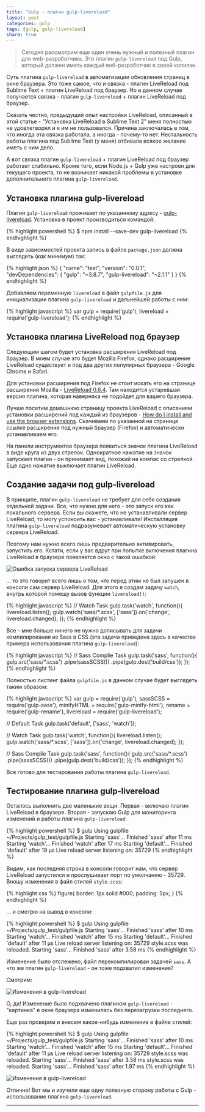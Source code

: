 ```yaml
---
title: "Gulp - плагин gulp-livereload"
layout: post
categories: gulp
tags: [gulp, gulp-livereload]
share: true
---
```


> Сегодня рассмотрим еще один очень нужный и полезный плагин для web-разработчика. Это плагин `gulp-livereload` под Gulp, который должен иметь каждый веб-разработчик в своей копилке.

Суть плагина `gulp-livereload` в автоматизации обновления страниц в окне браузера. Это тоже самое, что и связка - плагин LiveReload под Sublime Text + плагин LiveReload под браузер. Но в данном случае получается связка - плагин `gulp-livereload` + плагин LiveReload под браузер.

Сказать честно, предыдущий опыт настройки LiveReload, описанный в этой статье - "Установка LiveReload в Sublime Text 2" меня полностью не удовлетворял и я им не пользовался. Причина заключалась в том, что иногда эта связка работала, а иногда - почему-то нет. Нестальность работы плагина под Sublime Text (у меня) отбивала всякое желание иметь с ним дело.

А вот связка плагин `gulp-livereload` + плагин LiveReload под браузер работает стабильно. Кроме того, если Node.js + Gulp уже настроен для текущего проекта, то не возникает никакой проблемы в установке дополнительного плагина `gulp-livereload`.

## Установка плагина gulp-livereload

Плагин `gulp-livereload` проживает по указанному адресу - [gulp-livereload][1]. Установка в проект производиться командой:

{% highlight powershell %}
$ npm install --save-dev gulp-livereload
{% endhighlight %}

В виде зависимостей проекта запись в файле `package.json` должна выглядеть (*как минимум*) так:

{% highlight json %}
{
 "name": "test",
 "version": "0.0.1",
 "devDependencies": {
  "gulp": "~3.8.7",
  "gulp-livereload": "~2.1.1"
 }
}
{% endhighlight %}

Добавляем переменную `livereload` в файл `gulpfile.js` для инициализации плагина `gulp-livereload` и дальнейшей работы с ним:

{% highlight javascript %}
var gulp = require('gulp'),
    livereload = require('gulp-livereload');
{% endhighlight %}

## Установка плагина LiveReload под браузер

Следующим шагом будет установка расширения LiveReload под браузер. В моем случае это будет Mozilla Firefox, однако расширение LiveReload существует и под два других популярных браузера - Google Chrome и Safari.

Для установки расширения под Firefox не стоит искать его на странице расширений Mozilla - [LiveReload 0.6.4][2]. Там находится устаревшая версия плагина, которая наверняка не подойдет для вашего браузера.

Лучше посетим домашнюю страницу проекта LiveReload с описанием установки расширений под каждый из браузеров - [How do I install and use the browser extensions][3]. Скачиваем по указанной на странице ссылке расширение под нужный браузер (Firefox) и автоматически устанавливаем его.

На панели инструментов браузера появиться значок плагина LiveReload в виде круга из двух стрелок. Однократное нажатие на значок запускает плагин - он принимает вид, похожий на компас со стрелкой. Еще одно нажатие выключает плагин LiveReload.

## Создание задачи под gulp-livereload

В принципе, плагин `gulp-livereload` не требует для себя создания отдельной задачи. Все, что нужно для него - это запуск его как локального сервера. Если вы скажете, что не устанавливали сервер LiveReload, то могу успокоить вас - устанавливали! Инсталляция плагина `gulp-livereload` подразумевает автоматическую установку сервера LiveReload.

Поэтому нам нужно всего лишь предварительно активировать, запустить его. Кстати, если у вас вдруг при попытке включения плагина LiveReload в браузере появляется окно с такой ошибкой:

![Ошибка запуска сервера LiveReload]({{site.url}}/images/uploads/2014/08/gulp-livereload_error_start_server.png)

... то это говорит всего лишь о том, что перед этим не был запушен в консоли сам сервер LiveReload. Для этого я создам задачу `watch`, внутрь которой помещу вызов функции `livereload()`:

{% highlight javascript %}
// Watch Task
 gulp.task('watch', function(){
  livereload.listen();
  gulp.watch('sass/*.scss', ['sass']).on('change', livereload.changed);
});
{% endhighlight %}

Все - мне больше ничего не нужно дописывать для задачи компилирования из Sass в CSS (эта задача приведена здесь в качестве примера использования плагина `gulp-livereload`):

{% highlight javascript %}
// Sass Complie Task
 gulp.task('sass', function(){
 gulp.src('sass/*.scss')
  .pipe(sassSCSS())
  .pipe(gulp.dest('build/css'));
});
{% endhighlight %}

Полностью листинг файла `gulpfile.js` в данном случае будет выглядеть таким образом:

{% highlight javascript %}
var gulp = require('gulp'),
    sassSCSS = require('gulp-sass'),
    minifyHTML = require('gulp-minify-html'),
    rename = require('gulp-rename'),
    livereload = require('gulp-livereload');

// Default Task
gulp.task('default', ['sass', 'watch']);

// Watch Task
 gulp.task('watch', function(){
  livereload.listen();
  gulp.watch('sass/*.scss', ['sass']).on('change', livereload.changed);
});

// Sass Complie Task
gulp.task('sass', function(){
 gulp.src('sass/*.scss')
  .pipe(sassSCSS())
  .pipe(gulp.dest('build/css'));
});
{% endhighlight %}

Все готово для тестирования работы плагина `gulp-livereload`.

## Тестирование плагина gulp-livereload

Осталось выполнить две маленькие вещи. Первая - включаю плагин LiveReload в браузере. Вторая - запускаю Gulp для мониторинга изменений и работы плагина `gulp-livereload`:

{% highlight powershell %}
$ gulp
Using gulpfile ~/Projects/gulp_test/gulpfile.js
Starting 'sass'...
Finished 'sass' after 11 ms
Starting 'watch'...
Finished 'watch' after 17 ms
Starting 'default'...
Finished 'default' after 19 μs
Live reload server listening on: 35729
{% endhighlight %}

Видим, как последняя строка в консоли говорит нам, что сервер LiveReload запустился и прослушивает порт по умолчанию - 35729. Вношу изменения в файл стилей `style.scss`:

{% highlight css %}
figure{
  border: 1px solid #000;
  padding: 5px;
 }
{% endhighlight %}

... и смотрю на вывод в консоли:

{% highlight powershell %}
$ gulp
Using gulpfile ~/Projects/gulp_test/gulpfile.js
Starting 'sass'...
Finished 'sass' after 10 ms
Starting 'watch'...
Finished 'watch' after 15 ms
Starting 'default'...
Finished 'default' after 11 μs
Live reload server listening on: 35729
style.scss was reloaded.
Starting 'sass'...
Finished 'sass' after 3.58 ms
{% endhighlight %}

Изменение было отслежено, файл перекомпилирован задачей `sass`. А что же плагин `gulp-livereload` - он тоже подхватил изменения?

Смотрим:

![Изменения в gulp-livereload]({{site.url}}/images/uploads/2014/08/gulp-livereload_01.png)

О, да! Изменение было подхвачено плагином `gulp-livereload` - "картинка" в окне браузера изменилась без перезагрузки последнего.

Еще раз проверим и внесем какое-нибудь изменение в файле стилей:

{% highlight powershell %}
$ gulp
Using gulpfile ~/Projects/gulp_test/gulpfile.js
Starting 'sass'...
Finished 'sass' after 10 ms
Starting 'watch'...
Finished 'watch' after 15 ms
Starting 'default'...
Finished 'default' after 11 μs
Live reload server listening on: 35729
style.scss was reloaded.
Starting 'sass'...
Finished 'sass' after 3.58 ms
style.scss was reloaded.
Starting 'sass'...
Finished 'sass' after 1.97 ms
{% endhighlight %}

![Изменения в gulp-livereload]({{site.url}}/images/uploads/2014/08/gulp-livereload_02.png)

Отлично! Вот мы и изучили еще одну полезную сторону работы с Gulp - использование плагина `gulp-livereload`.

---

[1]: https://www.npmjs.org/package/gulp-livereload "Gulp-livereload"
[2]: https://addons.mozilla.org/en-US/firefox/addon/livereload/ "LiveReload"
[3]: http://feedback.livereload.com/knowledgebase/articles/86242-how-do-i-install-and-use-the-browser-extensions- "How do I install and use the browser extensions?"
